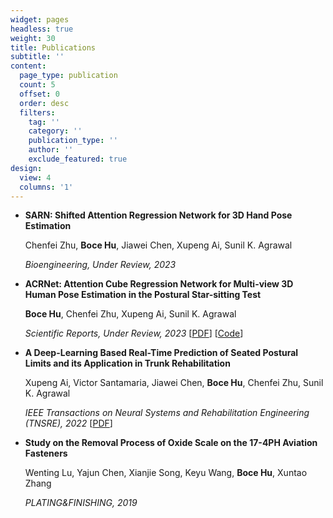 ```yaml
---
widget: pages
headless: true
weight: 30
title: Publications
subtitle: ''
content:
  page_type: publication
  count: 5
  offset: 0
  order: desc
  filters:
    tag: ''
    category: ''
    publication_type: ''
    author: ''
    exclude_featured: true
design:
  view: 4
  columns: '1'
---
```


- **SARN: Shifted Attention Regression Network for 3D Hand Pose Estimation**

  Chenfei Zhu, **Boce Hu**, Jiawei Chen, Xupeng Ai, Sunil K. Agrawal

  _Bioengineering, Under Review, 2023_

- **ACRNet: Attention Cube Regression Network for Multi-view 3D Human Pose Estimation in the Postural Star-sitting Test**

  **Boce Hu**, Chenfei Zhu, Xupeng Ai, Sunil K. Agrawal

  _Scientific Reports, Under Review, 2023_ [[PDF](https://arxiv.org/pdf/2210.05130.pdf)] [[Code](https://github.com/BoceHu/ACRNet)]

- **A Deep-Learning Based Real-Time Prediction of Seated Postural Limits and its Application in Trunk Rehabilitation**

  Xupeng Ai, Victor Santamaria, Jiawei Chen, **Boce Hu**, Chenfei Zhu, Sunil K. Agrawal

  _IEEE Transactions on Neural Systems and Rehabilitation Engineering (TNSRE), 2022_ [[PDF](https://ieeexplore.ieee.org/stamp/stamp.jsp?tp=&arnumber=9944704&tag=1)]

- **Study on the Removal Process of Oxide Scale on the 17-4PH Aviation Fasteners**

  Wenting Lu, Yajun Chen, Xianjie Song, Keyu Wang, **Boce Hu**, Xuntao Zhang

  _PLATING&FINISHING, 2019_

